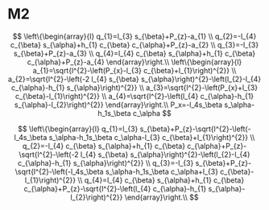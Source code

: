 # M2

$$
\left\{\begin{array}{l}
q_{1}=l_{3} s_{\beta}+P_{z}-a_{1} \\
q_{2}=-l_{4} c_{\beta} s_{\alpha}+h_{1} c_{\beta} c_{\alpha}+P_{z}-a_{2} \\
q_{3}=-l_{3} s_{\beta}+P_{z}-a_{3} \\
q_{4}=l_{4} c_{\beta} s_{\alpha}+h_{1} c_{\beta} c_{\alpha}+P_{z}-a_{4}
\end{array}\right.\\
\left\{\begin{array}{l}
a_{1}=\sqrt{l^{2}-\left(P_{x}-l_{3} c_{\beta}+l_{1}\right)^{2}} \\
a_{2}=\sqrt{l^{2}-\left(-2 l_{4} s_{\beta} s_{\alpha}\right)^{2}-\left(l_{2}-l_{4} c_{\alpha}-h_{1} s_{\alpha}\right)^{2}} \\
a_{3}=\sqrt{l^{2}-\left(P_{x}+l_{3} c_{\beta}-l_{1}\right)^{2}} \\
a_{4}=\sqrt{l^{2}-\left(l_{4} c_{\alpha}-h_{1} s_{\alpha}-l_{2}\right)^{2}}
\end{array}\right.\\
P_x=-l_4s_\beta s_\alpha-h_1s_\beta c_\alpha
$$

$$
\left\{\begin{array}{l}
q_{1}=l_{3} s_{\beta}+P_{z}-\sqrt{l^{2}-\left(-l_4s_\beta s_\alpha-h_1s_\beta c_\alpha-l_{3} c_{\beta}+l_{1}\right)^{2}} \\
q_{2}=-l_{4} c_{\beta} s_{\alpha}+h_{1} c_{\beta} c_{\alpha}+P_{z}-\sqrt{l^{2}-\left(-2 l_{4} s_{\beta} s_{\alpha}\right)^{2}-\left(l_{2}-l_{4} c_{\alpha}-h_{1} s_{\alpha}\right)^{2}} \\
q_{3}=-l_{3} s_{\beta}+P_{z}-\sqrt{l^{2}-\left(-l_4s_\beta s_\alpha-h_1s_\beta c_\alpha+l_{3} c_{\beta}-l_{1}\right)^{2}} \\
q_{4}=l_{4} c_{\beta} s_{\alpha}+h_{1} c_{\beta} c_{\alpha}+P_{z}-\sqrt{l^{2}-\left(l_{4} c_{\alpha}-h_{1} s_{\alpha}-l_{2}\right)^{2}}
\end{array}\right.\\
$$

